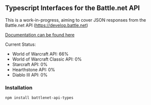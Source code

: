 ## Typescript Interfaces for the Battle.net API

This is a work-in-progress, aiming to cover JSON responses from the Battle.net API (https://develop.battle.net)

[Documentation can be found here](https://mthomason12.github.io/battlenet-api-types/)

Current Status:
- World of Warcraft API: 66%
- World of Warcraft Classic API: 0%
- Starcraft API: 0%
- Hearthstone API: 0%
- Diablo III API: 0%

### Installation

```npm install battlenet-api-types```